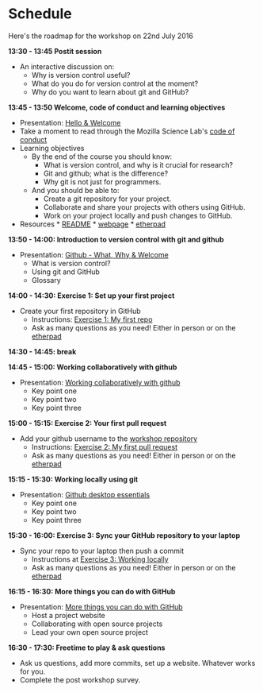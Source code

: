 # Schedule

Here's the roadmap for the workshop on 22nd July 2016

**13:30 - 13:45 Postit session**

* An interactive discussion on:
    * Why is version control useful?
    * What do you do for version control at the moment?
    * Why do you want to learn about git and GitHub?

**13:45 - 13:50 Welcome, code of conduct and learning objectives**

* Presentation: [Hello & Welcome](https://docs.google.com/presentation/d/1748N8jrxLavh-JPoukLJFMNLGxdVpgiBGB0712B40LY/edit?usp=sharing)
* Take a moment to read through the Mozilla Science Lab's [code of conduct](https://science.mozilla.org/code-of-conduct)
* Learning objectives
  * By the end of the course you should know:
    * What is version control, and why is it crucial for research?
    * Git and github; what is the difference?
    * Why git is not just for programmers.
  * And you should be able to:
    * Create a git repository for your project.
    * Collaborate and share your projects with others using GitHub.
    * Work on your project locally and push changes to GitHub.
* Resources
      * [README](https://github.com/KirstieJane/friendly-github-intro/blob/master/README.md)
      * [webpage](https://kirstiejane.github.io/friendly-github-intro)
      * [etherpad](https://public.etherpad-mozilla.org/p/2016-07-22-friendly-github-intro)

**13:50 - 14:00: Introduction to version control with git and github**

* Presentation: [Github - What, Why & Welcome](https://docs.google.com/presentation/d/120U_qFLpHMWrC7BQE55pNZbU8lPqa_NDUoNFEpvF67Y/edit?usp=sharing)
  * What is version control?
  * Using git and GitHub
  * Glossary

**14:00 - 14:30: Exercise 1: Set up your first project**

* Create your first repository in GitHub
    * Instructions: [Exercise 1: My first repo](https://kirstiejane.github.io/friendly-github-intro/exercises/my-first-repo/)
    * Ask as many questions as you need! Either in person or on the [etherpad](https://public.etherpad-mozilla.org/p/2016-07-22-friendly-github-intro)

**14:30 - 14:45: break**

**14:45 - 15:00: Working collaboratively with github**
* Presentation: [Working collaboratively with github](https://docs.google.com/presentation/d/1VasZl8YsYMfhi1zYaYZ-kWykjp4T-ZqE5YrOImsC_Kg/edit?usp=sharing)
  * Key point one
  * Key point two
  * Key point three

**15:00 - 15:15: Exercise 2: Your first pull request**

* Add your github username to the [workshop repository](https://github.com/KirstieJane/friendly-github-intro)
  * Instructions: [Exercise 2: My first pull request](https://kirstiejane.github.io/friendly-github-intro/exercises/my-first-pullrequest/)
  * Ask as many questions as you need! Either in person or on the [etherpad](https://public.etherpad-mozilla.org/p/2016-07-22-friendly-github-intro)

**15:15 - 15:30: Working locally using git**

* Presentation: [Github desktop essentials](https://docs.google.com/presentation/d/1Lqe9GoVLcb3se0Szmybkgi8XOAjKBepPPatANPzFvlY/edit?usp=sharing)
    * Key point one
    * Key point two
    * Key point three

**15:30 - 16:00: Exercise 3: Sync your GitHub repository to your laptop**

* Sync your repo to your laptop then push a commit
  * Instructions at [Exercise 3: Working locally](https://kirstiejane.github.io/friendly-github-intro/exercises/working-locally/)
  * Ask as many questions as you need! Either in person or on the [etherpad](https://public.etherpad-mozilla.org/p/2016-07-22-friendly-github-intro)

**16:15 - 16:30: More things you can do with GitHub**

* Presentation: [More things you can do with GitHub](LINK)
    * Host a project website
    * Collaborating with open source projects
    * Lead your own open source project

**16:30 - 17:30: Freetime to play & ask questions**

* Ask us questions, add more commits, set up a website. Whatever works for you.
* Complete the post workshop survey.
